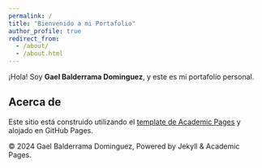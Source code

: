 ```yaml
---
permalink: /
title: "Bienvenido a mi Portafolio"
author_profile: true
redirect_from: 
  - /about/
  - /about.html
---
```


¡Hola! Soy **Gael Balderrama Dominguez**, y este es mi portafolio personal.

## Acerca de
Este sitio está construido utilizando el [template de Academic Pages](https://github.com/academicpages/academicpages.github.io) y alojado en GitHub Pages.

© 2024 Gael Balderrama Dominguez, Powered by Jekyll & Academic Pages.
